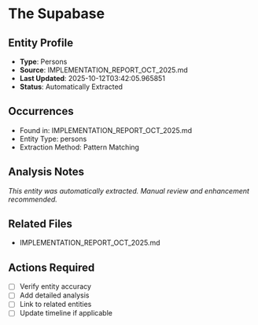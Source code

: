# The Supabase

## Entity Profile
- **Type**: Persons
- **Source**: IMPLEMENTATION_REPORT_OCT_2025.md
- **Last Updated**: 2025-10-12T03:42:05.965851
- **Status**: Automatically Extracted

## Occurrences
- Found in: IMPLEMENTATION_REPORT_OCT_2025.md
- Entity Type: persons
- Extraction Method: Pattern Matching

## Analysis Notes
*This entity was automatically extracted. Manual review and enhancement recommended.*

## Related Files
- IMPLEMENTATION_REPORT_OCT_2025.md

## Actions Required
- [ ] Verify entity accuracy
- [ ] Add detailed analysis
- [ ] Link to related entities
- [ ] Update timeline if applicable
